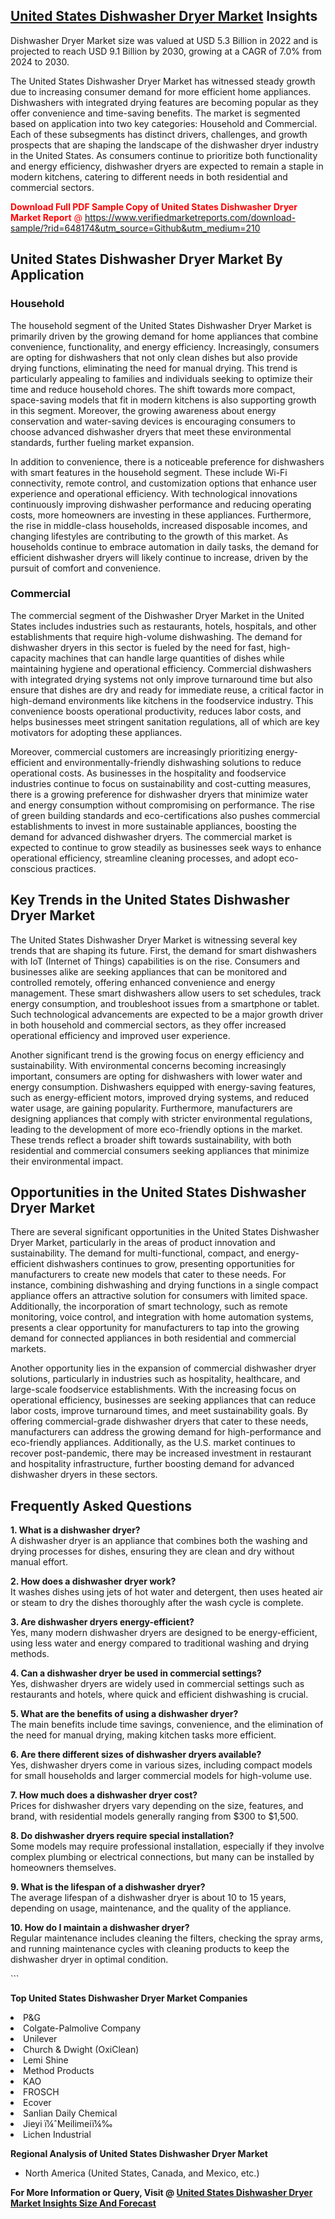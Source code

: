 <h2><a href="https://www.verifiedmarketreports.com/download-sample/?rid=648174&amp;utm_source=Github&amp;utm_medium=210" target="_blank">United States Dishwasher Dryer Market</a> Insights</h2><p>Dishwasher Dryer Market size was valued at USD 5.3 Billion in 2022 and is projected to reach USD 9.1 Billion by 2030, growing at a CAGR of 7.0% from 2024 to 2030.</p><p><p>The United States Dishwasher Dryer Market has witnessed steady growth due to increasing consumer demand for more efficient home appliances. Dishwashers with integrated drying features are becoming popular as they offer convenience and time-saving benefits. The market is segmented based on application into two key categories: Household and Commercial. Each of these subsegments has distinct drivers, challenges, and growth prospects that are shaping the landscape of the dishwasher dryer industry in the United States. As consumers continue to prioritize both functionality and energy efficiency, dishwasher dryers are expected to remain a staple in modern kitchens, catering to different needs in both residential and commercial sectors. <p><span class=""><span style="color: #ff0000;"><strong>Download Full PDF Sample Copy of United States Dishwasher Dryer Market Report</strong> @ </span><a href="https://www.verifiedmarketreports.com/download-sample/?rid=648174&amp;utm_source=Github&amp;utm_medium=210" target="_blank">https://www.verifiedmarketreports.com/download-sample/?rid=648174&amp;utm_source=Github&amp;utm_medium=210</a></span></p></p><h2>United States Dishwasher Dryer Market By Application</h2><h3>Household</h3><p>The household segment of the United States Dishwasher Dryer Market is primarily driven by the growing demand for home appliances that combine convenience, functionality, and energy efficiency. Increasingly, consumers are opting for dishwashers that not only clean dishes but also provide drying functions, eliminating the need for manual drying. This trend is particularly appealing to families and individuals seeking to optimize their time and reduce household chores. The shift towards more compact, space-saving models that fit in modern kitchens is also supporting growth in this segment. Moreover, the growing awareness about energy conservation and water-saving devices is encouraging consumers to choose advanced dishwasher dryers that meet these environmental standards, further fueling market expansion.<p>In addition to convenience, there is a noticeable preference for dishwashers with smart features in the household segment. These include Wi-Fi connectivity, remote control, and customization options that enhance user experience and operational efficiency. With technological innovations continuously improving dishwasher performance and reducing operating costs, more homeowners are investing in these appliances. Furthermore, the rise in middle-class households, increased disposable incomes, and changing lifestyles are contributing to the growth of this market. As households continue to embrace automation in daily tasks, the demand for efficient dishwasher dryers will likely continue to increase, driven by the pursuit of comfort and convenience.</p><h3>Commercial</h3><p>The commercial segment of the Dishwasher Dryer Market in the United States includes industries such as restaurants, hotels, hospitals, and other establishments that require high-volume dishwashing. The demand for dishwasher dryers in this sector is fueled by the need for fast, high-capacity machines that can handle large quantities of dishes while maintaining hygiene and operational efficiency. Commercial dishwashers with integrated drying systems not only improve turnaround time but also ensure that dishes are dry and ready for immediate reuse, a critical factor in high-demand environments like kitchens in the foodservice industry. This convenience boosts operational productivity, reduces labor costs, and helps businesses meet stringent sanitation regulations, all of which are key motivators for adopting these appliances.<p>Moreover, commercial customers are increasingly prioritizing energy-efficient and environmentally-friendly dishwashing solutions to reduce operational costs. As businesses in the hospitality and foodservice industries continue to focus on sustainability and cost-cutting measures, there is a growing preference for dishwasher dryers that minimize water and energy consumption without compromising on performance. The rise of green building standards and eco-certifications also pushes commercial establishments to invest in more sustainable appliances, boosting the demand for advanced dishwasher dryers. The commercial market is expected to continue to grow steadily as businesses seek ways to enhance operational efficiency, streamline cleaning processes, and adopt eco-conscious practices.</p><h2>Key Trends in the United States Dishwasher Dryer Market</h2><p>The United States Dishwasher Dryer Market is witnessing several key trends that are shaping its future. First, the demand for smart dishwashers with IoT (Internet of Things) capabilities is on the rise. Consumers and businesses alike are seeking appliances that can be monitored and controlled remotely, offering enhanced convenience and energy management. These smart dishwashers allow users to set schedules, track energy consumption, and troubleshoot issues from a smartphone or tablet. Such technological advancements are expected to be a major growth driver in both household and commercial sectors, as they offer increased operational efficiency and improved user experience.</p><p>Another significant trend is the growing focus on energy efficiency and sustainability. With environmental concerns becoming increasingly important, consumers are opting for dishwashers with lower water and energy consumption. Dishwashers equipped with energy-saving features, such as energy-efficient motors, improved drying systems, and reduced water usage, are gaining popularity. Furthermore, manufacturers are designing appliances that comply with stricter environmental regulations, leading to the development of more eco-friendly options in the market. These trends reflect a broader shift towards sustainability, with both residential and commercial consumers seeking appliances that minimize their environmental impact.</p><h2>Opportunities in the United States Dishwasher Dryer Market</h2><p>There are several significant opportunities in the United States Dishwasher Dryer Market, particularly in the areas of product innovation and sustainability. The demand for multi-functional, compact, and energy-efficient dishwashers continues to grow, presenting opportunities for manufacturers to create new models that cater to these needs. For instance, combining dishwashing and drying functions in a single compact appliance offers an attractive solution for consumers with limited space. Additionally, the incorporation of smart technology, such as remote monitoring, voice control, and integration with home automation systems, presents a clear opportunity for manufacturers to tap into the growing demand for connected appliances in both residential and commercial markets.</p><p>Another opportunity lies in the expansion of commercial dishwasher dryer solutions, particularly in industries such as hospitality, healthcare, and large-scale foodservice establishments. With the increasing focus on operational efficiency, businesses are seeking appliances that can reduce labor costs, improve turnaround times, and meet sustainability goals. By offering commercial-grade dishwasher dryers that cater to these needs, manufacturers can address the growing demand for high-performance and eco-friendly appliances. Additionally, as the U.S. market continues to recover post-pandemic, there may be increased investment in restaurant and hospitality infrastructure, further boosting demand for advanced dishwasher dryers in these sectors.</p><h2>Frequently Asked Questions</h2><p><strong>1. What is a dishwasher dryer?</strong><br> A dishwasher dryer is an appliance that combines both the washing and drying processes for dishes, ensuring they are clean and dry without manual effort.</p><p><strong>2. How does a dishwasher dryer work?</strong><br> It washes dishes using jets of hot water and detergent, then uses heated air or steam to dry the dishes thoroughly after the wash cycle is complete.</p><p><strong>3. Are dishwasher dryers energy-efficient?</strong><br> Yes, many modern dishwasher dryers are designed to be energy-efficient, using less water and energy compared to traditional washing and drying methods.</p><p><strong>4. Can a dishwasher dryer be used in commercial settings?</strong><br> Yes, dishwasher dryers are widely used in commercial settings such as restaurants and hotels, where quick and efficient dishwashing is crucial.</p><p><strong>5. What are the benefits of using a dishwasher dryer?</strong><br> The main benefits include time savings, convenience, and the elimination of the need for manual drying, making kitchen tasks more efficient.</p><p><strong>6. Are there different sizes of dishwasher dryers available?</strong><br> Yes, dishwasher dryers come in various sizes, including compact models for small households and larger commercial models for high-volume use.</p><p><strong>7. How much does a dishwasher dryer cost?</strong><br> Prices for dishwasher dryers vary depending on the size, features, and brand, with residential models generally ranging from $300 to $1,500.</p><p><strong>8. Do dishwasher dryers require special installation?</strong><br> Some models may require professional installation, especially if they involve complex plumbing or electrical connections, but many can be installed by homeowners themselves.</p><p><strong>9. What is the lifespan of a dishwasher dryer?</strong><br> The average lifespan of a dishwasher dryer is about 10 to 15 years, depending on usage, maintenance, and the quality of the appliance.</p><p><strong>10. How do I maintain a dishwasher dryer?</strong><br> Regular maintenance includes cleaning the filters, checking the spray arms, and running maintenance cycles with cleaning products to keep the dishwasher dryer in optimal condition.</p>```</p><p><strong>Top United States Dishwasher Dryer Market Companies</strong></p><div data-test-id=""><p><li>P&G</li><li> Colgate-Palmolive Company</li><li> Unilever</li><li> Church & Dwight (OxiClean)</li><li> Lemi Shine</li><li> Method Products</li><li> KAO</li><li> FROSCH</li><li> Ecover</li><li> Sanlian Daily Chemical</li><li> Jieyi ï¼ˆMeilimeiï¼‰</li><li> Lichen Industrial</li></p><div><strong>Regional Analysis of&nbsp;United States Dishwasher Dryer Market</strong></div><ul><li dir="ltr"><p dir="ltr">North America&nbsp;(United States, Canada, and Mexico, etc.)</p></li></ul><p><strong>For More Information or Query, Visit @&nbsp;</strong><strong><a href="https://www.verifiedmarketreports.com/product/dishwasher-dryer-market/?utm_source=Github&amp;utm_medium=210" target="_blank">United States Dishwasher Dryer Market Insights Size And Forecast</a></strong></p></div>
